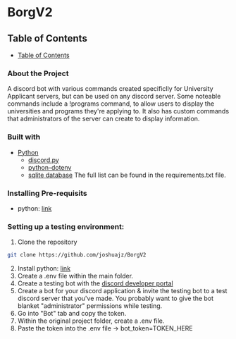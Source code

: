 # BorgV2

## Table of Contents
- [Table of Contents](#table-of-contents)

### About the Project
A discord bot with various commands created specificlly for University Applicant servers, but can be used on any discord server.  Some noteable commands include a !programs command, to allow users to display the universities and programs they're applying to.  It also has custom commands that administrators of the server can create to display information.

### Built with
- [Python](https://www.python.org/)
  - [discord.py](https://discordpy.readthedocs.io/en/latest/index.html)
  - [python-dotenv](https://pypi.org/project/python-dotenv/)
  - [sqlite database](https://www.sqlite.org/index.html)
The full list can be found in the requirements.txt file.

### Installing Pre-requisits
- python: [link](https://www.python.org/downloads/)

### Setting up a testing environment:

1. Clone the repository
```sh
git clone https://github.com/joshuajz/BorgV2
```
2. Install python: [link](https://www.python.org/downloads/)
3. Create a .env file within the main folder.
4. Create a testing bot with the [discord developer portal](https://discord.com/developers/applications)
5. Create a bot for your discord application & invite the testing bot to a test discord server that you've made.  You probably want to give the bot blanket "administrator" permissions while testing.
6. Go into "Bot" tab and copy the token.
7. Within the original project folder, create a .env file.
8. Paste the token into the .env file -> bot_token=TOKEN_HERE
